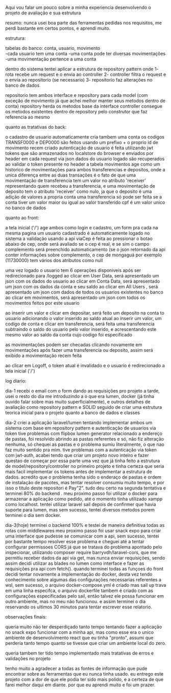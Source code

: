 Aqui vou falar um pouco sobre a minha experiencia desenvolvendo o projeto de avaliação e sua estrutura

resumo:
  nunca usei boa parte das ferramentas pedidas nos requisitos, me perdi bastante em certos pontos, e aprendi muito.

estrutura:

  tabelas do banco: conta, usuario, movimento  
      -cada usuario tem uma conta
      -uma conta pode ter diversas movimentações
      -uma movimentação pertence a uma conta

  dentro do sistema tentei aplicar a estrutura de repository pattern onde
    1- rota recebe um request e o envia ao controller
    2- controller filtra o request e o envia ao repositorio (se necessario)
    3- repositorio faz alterações no banco de dados

repositorio tem ambos interface e repository para cada model (com exceção de movimento já que achei melhor manter seus metodos dentro de conta)
repository herda os metodos base da interface
controller consegue os metodos existentes dentro de repository pelo construtor que faz referencia ao mesmo


quanto as tratativas do back:

o cadastro de usuario automaticamente cria tambem uma conta
os codigos TRANSF0000 e DEP0000 são feitos usando um prefixo + o proprio id de movimento recem criado
autenticação de usuario é feita utilizando jwt tokens que são armazenados no localstore do browser e enviados por header em cada request via json
dados do usuario logado são recuperados ao validar o token presente no header 
a tabela movimentos age como um historico de movimentações para ambos transferencias e depositos, onde a unica diferença entre as duas transações é o fato de que uma movimentação de transferencia tem um valor no atributo 'receiver' representando quem recebeu a transferencia, e uma movimentação de deposito tem o atributo 'receiver' como nulo, ja que o deposito é uma adição de valores a propria conta
uma transferencia só pode ser feita se a conta tiver um valor maior ou igual ao valor transferido
cpf é um valor unico no banco de dados

quanto ao front:

a tela inicial ('/') age ambos como login e cadastro, um form pra cada na mesma pagina
um usuario cadastrado é automaticamente logado no sistema
a validação usando a api viaCep é feita ao pressionar o botao abaixo de cep, onde será avaliado se o cep é real, e se sim o campo complemento será preenchido automaticamento (se o json retornado da api conter informações sobre complemento, o cep de mongaguá por exemplo (11730000) tem vários dos atributos como null

uma vez logado o usuario tem 6 operações disponiveis após ser redirecionado para /logged
ao clicar em User Data, será apresentado um json com os dados do usuario
ao clicar em Conta Data, será apresentado um json com os dados da conta e seu saldo
ao clicar em All Users , será apresentado um json com dados de todos os usuarios existentes no banco
ao clicar em movimentos, será apresentado um json com todos os movimentos feitos por este usuario

ao inserir um valor e clicar em depositar, será feito um deposito na conta to usuario adicionando o valor inserido ao saldo atual
ao inserir um valor, um codigo de conta e clicar em transferencia, será feita uma transferencia subtraindo o saldo do usuario pelo valor inserido, e acrescentando este mesmo valor ao saldo da conta cujo codigo foi especificado 

as movimentações podem ser checadas clicando novamente em movimentações após fazer uma transferencia ou deposito, assim será exibido a movimentação recem feita 

ao clicar em Logoff, o token atual é invalidado e o usuario é redirecionado a tela inicial ('/')


log diario:

dia-1
    recebi o email com o form dando as requisições pro projeto a tarde, usei o resto do dia me introduzindo a o que era lumen, docker (já tinha ouvido falar sobre       mas muito superficialmente), e outros detalhes de avaliação como repository pattern e SOLID seguido de criar uma estrutura teorica inicial para o projeto quanto a banco de dados e classes
                    

dia-2
    criei a aplicação laravel/lumen tentando implementar ambos um sistema com base em repository pattern e autenticação de usuarios via token
tive problemas com flipbox lumen generator relacionado a endereço de pastas, foi resolvido abrindo as pastas referentes e só, não fiz alteração nenhuma, só chequei as pastas e o problema sumiu literalmente, o que nao faz muito sentido pra mim.
    tive problemas com a autenticação via token com jwt-auth, acabei tendo que criar um projeto novo inteiro e fazer questao de começar por essa parte uma vez que já tinha feito a estrutura de model/repository/controller no primeiro projeto e tinha certeza que seria mais facil implementar os tokens antes de implementar a estrutura de dados. acredito que o problema tenha sido o enderaço de pastas e ordem de instalação de pacotes, mas tentar resolver consumiu muito tempo, e por isso o titulo deste repositori é Pay"2".
    tudo deu certo na segunda tentativa e terminei 80% do backend .
     meu proximo passo foi utilizar o docker para armazenar a aplicação como pedido, até o momento tinha utilizado xampp como localhost.
     tentei utilizar laravel sail depois de confirmer que havia suporte para lumen, mas sem sucesso, tentei diversos metodos porem terminei o dia sem docker.

dia-3(hoje)
    terminei o backend 100% e testei de maneira definitiva todas as rotas com middlewares
    meu proximo passo foi usar snack expo para criar uma interface que pudesse se comunicar com a api, sem sucesso, tentei por bastante tempo resolver esse problema e cheguei até a tentar configurar permissoes CORS já que se tratava do problema apontado pelo inspecionar, utilizando composer require barryvdh/laravel-cors, que me permitiu receber dados da api via get, mas nunca enviar requisições, sendo assim decidi utilizar as blades no lumen como interface e fazer as requisições pra api com fetch().
    quando terminei todas as funçoes do front decidi tentar novamente a implementação do docker, desta vez tendo conhecimento sobre algumas das configurações necessarias referentes a wsl, sem sucesso, o arquivo docker-compose.yml é criado mas sail up trava em uma linha especifca, o arquivo dockerfile tambem é criado com as configurações especificadas pelo sail, então talvez ele possa funcionar em outro ambiente, mas no meu não funcionou.
    e assim terminei o dia reservando os ultimos 30 minutos para tentar escrever esse relatorio.
    
    

observações finais:

queria muito não ter desperdiçado tanto tempo tentando fazer a aplicação no snack expo funcionar com a minha api, mas como esse era o unico ambiente de desenvolvimento react que eu tinha "pronto", assumi que perderia tanto tempo quanto se tivesse que criar um ambiente local do zero.

queria tambem ter tido tempo implementado mais tratativas de erros e validações no projeto

tenho muito a agradecer a todas as fontes de informação que pude encontrar sobre as ferramentas que eu nunca tinha usado.
eu entrego este projeto com a dor de que ele podia ter sido mais polido, e a certeza de que farei melhor daqui em diante.
por que eu aprendi muito
e foi um prazer.



